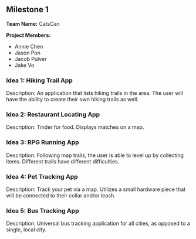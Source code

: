 ## Milestone 1

**Team Name:** CatsCan

**Project Members:**
* Annie Chen
* Jason Pon
* Jacob Pulver
* Jake Vo


### Idea 1: Hiking Trail App
Description: An application that lists hiking trails in the area. The user will have the ability to create their own hiking trails as well.

### Idea 2: Restaurant Locating App
Description: Tinder for food. Displays matches on a map.

### Idea 3: RPG Running App
Description: Following map trails, the user is able to level up by collecting items. Different trails have different difficulties.

### Idea 4: Pet Tracking App
Description: Track your pet via a map. Utilizes a small hardware piece that will be connected to their collar and/or leash.

### Idea 5: Bus Tracking App
Description: Universal bus tracking application for all cities, as opposed to a single, local city.